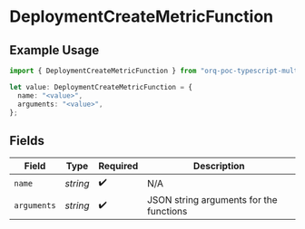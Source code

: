 # DeploymentCreateMetricFunction

## Example Usage

```typescript
import { DeploymentCreateMetricFunction } from "orq-poc-typescript-multi-env-version/models/operations";

let value: DeploymentCreateMetricFunction = {
  name: "<value>",
  arguments: "<value>",
};
```

## Fields

| Field                                   | Type                                    | Required                                | Description                             |
| --------------------------------------- | --------------------------------------- | --------------------------------------- | --------------------------------------- |
| `name`                                  | *string*                                | :heavy_check_mark:                      | N/A                                     |
| `arguments`                             | *string*                                | :heavy_check_mark:                      | JSON string arguments for the functions |